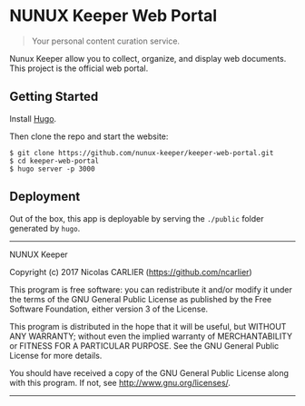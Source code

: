 NUNUX Keeper Web Portal
=======================

> Your personal content curation service.

Nunux Keeper allow you to collect, organize, and display web documents.
This project is the official web portal.

Getting Started
---------------

Install [Hugo](https://gohugo.io/overview/installing/).

Then clone the repo and start the website:

```shell
$ git clone https://github.com/nunux-keeper/keeper-web-portal.git
$ cd keeper-web-portal
$ hugo server -p 3000
```

Deployment
----------

Out of the box, this app is deployable by serving the `./public` folder
generated by `hugo`.

----------------------------------------------------------------------

NUNUX Keeper

Copyright (c) 2017 Nicolas CARLIER (https://github.com/ncarlier)

This program is free software: you can redistribute it and/or modify
it under the terms of the GNU General Public License as published by
the Free Software Foundation, either version 3 of the License.

This program is distributed in the hope that it will be useful,
but WITHOUT ANY WARRANTY; without even the implied warranty of
MERCHANTABILITY or FITNESS FOR A PARTICULAR PURPOSE.  See the
GNU General Public License for more details.

You should have received a copy of the GNU General Public License
along with this program.  If not, see <http://www.gnu.org/licenses/>.

----------------------------------------------------------------------
